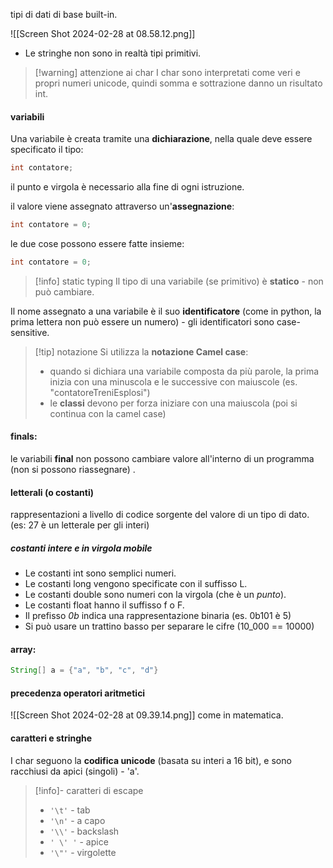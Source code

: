 tipi di dati di base built-in.

![[Screen Shot 2024-02-28 at 08.58.12.png]]
- Le stringhe non sono in realtà tipi primitivi.
 
>[!warning] attenzione ai char
> I char sono interpretati come veri e propri numeri unicode, quindi somma e sottrazione danno un risultato int.

#### variabili
Una variabile è creata tramite una **dichiarazione**, nella quale deve essere specificato il tipo:
```java
int contatore;
```
il punto e virgola è necessario alla fine di ogni istruzione.

il valore viene assegnato attraverso un'**assegnazione**:
```java
int contatore = 0;
```

le due cose possono essere fatte insieme:
```java
int contatore = 0;
```

> [!info] static typing
> Il tipo di una variabile (se primitivo) è **statico** - non può cambiare.

Il nome assegnato a una variabile è il suo **identificatore** (come in python, la prima lettera non può essere un numero) - gli identificatori sono case-sensitive.

>[!tip] notazione
Si utilizza la **notazione Camel case**:
> - quando si dichiara una variabile composta da più parole, la prima inizia con una minuscola e le successive con maiuscole (es. "contatoreTreniEsplosi")
> - le **classi** devono per forza iniziare con una maiuscola (poi si continua con la camel case)

#### finals:
le variabili **final** non possono cambiare valore all'interno di un programma (non si possono riassegnare) .
#### letterali (o costanti)
rappresentazioni a livello di codice sorgente del valore di un tipo di dato.
(es: 27 è un letterale per gli interi)
##### costanti intere e in virgola mobile
- Le costanti int sono semplici numeri.
- Le costanti long vengono specificate con il suffisso L.
- Le costanti double sono numeri con la virgola (che è un *punto*).
- Le costanti float hanno il suffisso f o F.
- Il prefisso *0b* indica una rappresentazione binaria (es. 0b101 è 5)
- Si può usare un trattino basso per separare le cifre (10_000 == 10000)
#### array:
```java
String[] a = {"a", "b", "c", "d"}
```
#### precedenza operatori aritmetici
![[Screen Shot 2024-02-28 at 09.39.14.png]]
come in matematica.
#### caratteri e stringhe
I char seguono la **codifica unicode** (basata su interi a 16 bit), e sono racchiusi da apici (singoli) - 'a'.
>[!info]- caratteri di escape
>- `'\t'` - tab
>- `'\n'` - a capo
>- `'\\'` - backslash
>- `' \' '` - apice
>- `'\"'` - virgolette


